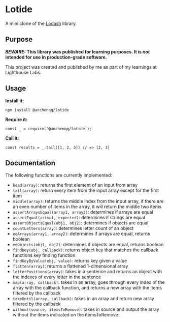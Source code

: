 # Lotide

A mini clone of the [Lodash](https://lodash.com) library.

## Purpose

**_BEWARE:_ This library was published for learning purposes. It is _not_ intended for use in production-grade software.**

This project was created and published by me as part of my learnings at Lighthouse Labs. 

## Usage

**Install it:**

`npm install @anchenqq/lotide`

**Require it:**

`const _ = require('@anchenqq/lotide');`

**Call it:**

`const results = _.tail([1, 2, 3]) // => [2, 3]`

## Documentation

The following functions are currently implemented:

* `head(array)`: returns  the first element of an input from array
* `tail(array)`: return every item from the input array except for the first item
* `middle(array)`: returns the middle index from the input array, if there are an even number of items in the array, it will return the middle two items
* `assertArraysEqual(array1, array2)`: determines if arrays are equal
* `assertEqual(actual, expected)`: determines if strings are equal
* `assertObjectsEqual(obj1, obj2)`: determines if objects are equal
* `countLetters(array)`: determines letter count of an object
* `eqArrays(array1, array2)`: determines if arrays are equal, returns boolean
* `eqObjects(obj1, obj2)`: determines if objects are equal, returns boolean
* `findKey(obj, callback)`: returns object key that matches the callback functions key finding function
* `findKeyByValue(obj, value)`: returns key given a value
* `flatten(array)`: returns a flattened 1-dimensional array
* `letterPositions(array)`: takes in a sentence and returns an object with the indexes of every letter in the sentence
* `map(array, callback)`: takes in an array, goes through every index of the array with the callback function, and returns a new array with the items filtered by the callback
* `takeUntil(array, callback)`:  takes in an array and return new array filtered by the callback
* `without(source, itemsToRemove)`:  takes in source and output the array without the items indicated on the itemsToRemove.

